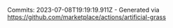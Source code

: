 Commits: 2023-07-08T19:19:19.911Z - Generated via https://github.com/marketplace/actions/artificial-grass
<br>
